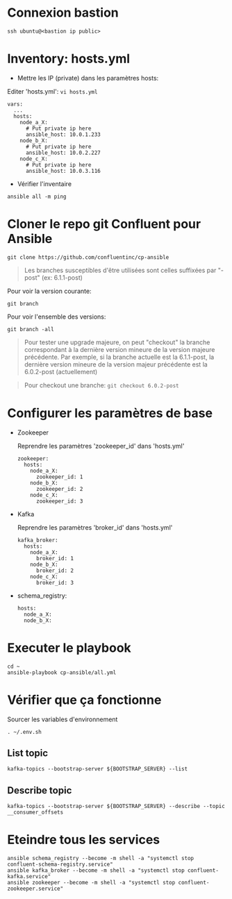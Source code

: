 # Connexion bastion

```
ssh ubuntu@<bastion ip public>
```

# Inventory: hosts.yml

* Mettre les IP (private) dans les paramètres hosts:

Editer 'hosts.yml': ```vi hosts.yml```

```
vars:
  ...
  hosts:
    node_a_X:
      # Put private ip here
      ansible_host: 10.0.1.233
    node_b_X:
      # Put private ip here
      ansible_host: 10.0.2.227
    node_c_X:
      # Put private ip here
      ansible_host: 10.0.3.116
```

* Vérifier l'inventaire

```
ansible all -m ping
```

# Cloner le repo git Confluent pour Ansible

```
git clone https://github.com/confluentinc/cp-ansible
```

> Les branches susceptibles d'être utilisées sont celles suffixées par "-post" (ex: 6.1.1-post)

Pour voir la version courante:
```
git branch
```

Pour voir l'ensemble des versions:
```
git branch -all
```

> Pour tester une upgrade majeure, on peut "checkout" la branche correspondant à la dernière version mineure de la version majeure précédente. Par exemple, si la branche actuelle est la 6.1.1-post, la dernière version mineure de la version majeur précédente est la 6.0.2-post (actuellement)

> Pour checkout une branche: ```git checkout 6.0.2-post```

# Configurer les paramètres de base

* Zookeeper

  Reprendre les paramètres 'zookeeper_id' dans 'hosts.yml'

  ```
  zookeeper:
    hosts:
      node_a_X:
        zookeeper_id: 1
      node_b_X:
        zookeeper_id: 2
      node_c_X:
        zookeeper_id: 3
  ```

* Kafka

  Reprendre les paramètres 'broker_id' dans 'hosts.yml'

  ```
  kafka_broker:
    hosts:
      node_a_X:
        broker_id: 1
      node_b_X:
        broker_id: 2
      node_c_X:
        broker_id: 3
  ```

* schema_registry:

  ```
  hosts:
    node_a_X:
    node_b_X:
  ```

# Executer le playbook

```
cd ~
ansible-playbook cp-ansible/all.yml
```

# Vérifier que ça fonctionne

Sourcer les variables d'environnement
```
. ~/.env.sh
```

## List topic

```
kafka-topics --bootstrap-server ${BOOTSTRAP_SERVER} --list
```

## Describe topic

```
kafka-topics --bootstrap-server ${BOOTSTRAP_SERVER} --describe --topic __consumer_offsets
```

# Eteindre tous les services

```
ansible schema_registry --become -m shell -a "systemctl stop confluent-schema-registry.service"
ansible kafka_broker --become -m shell -a "systemctl stop confluent-kafka.service"
ansible zookeeper --become -m shell -a "systemctl stop confluent-zookeeper.service"
```